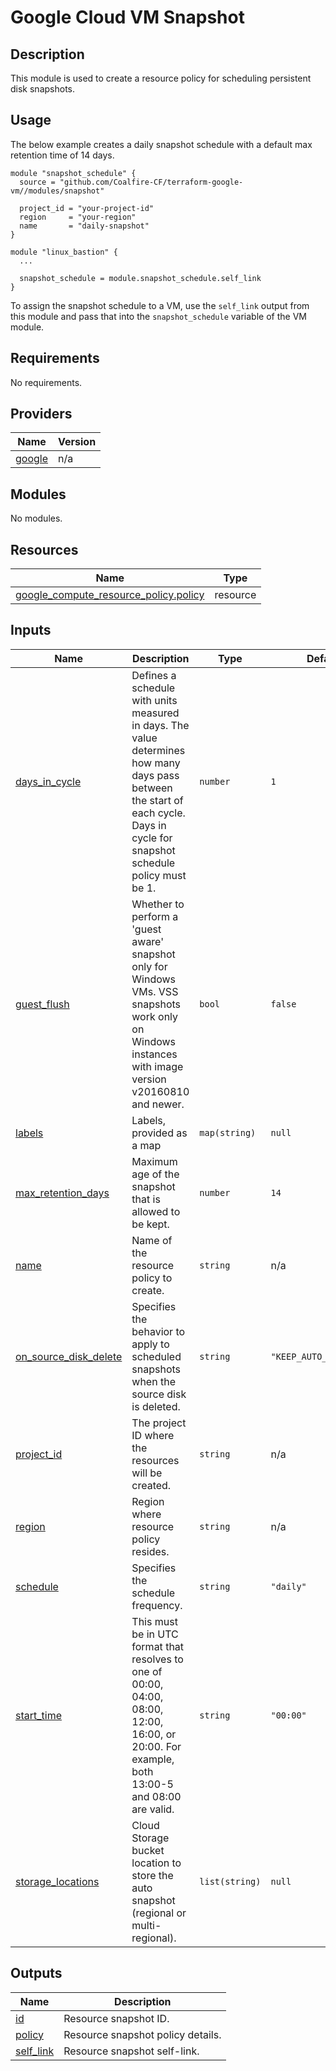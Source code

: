 # Google Cloud VM Snapshot

## Description

This module is used to create a resource policy for scheduling persistent disk snapshots.

## Usage

The below example creates a daily snapshot schedule with a default max retention time of 14 days.

```hcl
module "snapshot_schedule" {
  source = "github.com/Coalfire-CF/terraform-google-vm//modules/snapshot"

  project_id = "your-project-id"
  region     = "your-region"
  name       = "daily-snapshot"
}

module "linux_bastion" {
  ...

  snapshot_schedule = module.snapshot_schedule.self_link
}
```

To assign the snapshot schedule to a VM, use the `self_link` output from this module and pass that into the `snapshot_schedule` variable of the VM module.

<!-- BEGIN_TF_DOCS -->
## Requirements

No requirements.

## Providers

| Name | Version |
|------|---------|
| <a name="provider_google"></a> [google](#provider\_google) | n/a |

## Modules

No modules.

## Resources

| Name | Type |
|------|------|
| [google_compute_resource_policy.policy](https://registry.terraform.io/providers/hashicorp/google/latest/docs/resources/compute_resource_policy) | resource |

## Inputs

| Name | Description | Type | Default | Required |
|------|-------------|------|---------|:--------:|
| <a name="input_days_in_cycle"></a> [days\_in\_cycle](#input\_days\_in\_cycle) | Defines a schedule with units measured in days. The value determines how many days pass between the start of each cycle. Days in cycle for snapshot schedule policy must be 1. | `number` | `1` | no |
| <a name="input_guest_flush"></a> [guest\_flush](#input\_guest\_flush) | Whether to perform a 'guest aware' snapshot only for Windows VMs. VSS snapshots work only on Windows instances with image version v20160810 and newer. | `bool` | `false` | no |
| <a name="input_labels"></a> [labels](#input\_labels) | Labels, provided as a map | `map(string)` | `null` | no |
| <a name="input_max_retention_days"></a> [max\_retention\_days](#input\_max\_retention\_days) | Maximum age of the snapshot that is allowed to be kept. | `number` | `14` | no |
| <a name="input_name"></a> [name](#input\_name) | Name of the resource policy to create. | `string` | n/a | yes |
| <a name="input_on_source_disk_delete"></a> [on\_source\_disk\_delete](#input\_on\_source\_disk\_delete) | Specifies the behavior to apply to scheduled snapshots when the source disk is deleted. | `string` | `"KEEP_AUTO_SNAPSHOTS"` | no |
| <a name="input_project_id"></a> [project\_id](#input\_project\_id) | The project ID where the resources will be created. | `string` | n/a | yes |
| <a name="input_region"></a> [region](#input\_region) | Region where resource policy resides. | `string` | n/a | yes |
| <a name="input_schedule"></a> [schedule](#input\_schedule) | Specifies the schedule frequency. | `string` | `"daily"` | no |
| <a name="input_start_time"></a> [start\_time](#input\_start\_time) | This must be in UTC format that resolves to one of 00:00, 04:00, 08:00, 12:00, 16:00, or 20:00. For example, both 13:00-5 and 08:00 are valid. | `string` | `"00:00"` | no |
| <a name="input_storage_locations"></a> [storage\_locations](#input\_storage\_locations) | Cloud Storage bucket location to store the auto snapshot (regional or multi-regional). | `list(string)` | `null` | no |

## Outputs

| Name | Description |
|------|-------------|
| <a name="output_id"></a> [id](#output\_id) | Resource snapshot ID. |
| <a name="output_policy"></a> [policy](#output\_policy) | Resource snapshot policy details. |
| <a name="output_self_link"></a> [self\_link](#output\_self\_link) | Resource snapshot self-link. |
<!-- END_TF_DOCS -->